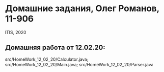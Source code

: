 # Домашние задания, Олег Романов, 11-906
ITIS, 2020

## Домашняя работа от 12.02.20:
src/HomeWork_12_02_20/Calculator.java; <br/>
src/HomeWork_12_02_20/Main.java;
src/HomeWork_12_02_20/Parser.java

